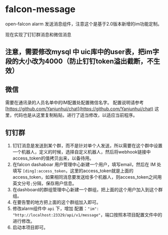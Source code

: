 # falcon-message

open-falcon alarm 发送消息组件，注意这个是基于2.0版本新增的im功能定制。

现在实现了钉钉群消息和微信消息

## 注意，需要修改mysql 中 uic库中的user表，把im字段的大小改为4000（防止钉钉token溢出截断，不生效）

## 微信

需要在通讯录的人员名单中的IM配置处配置微信名字。
配置说明请参考 [https://github.com/Yanjunhui/chat](https://github.com/Yanjunhui/chat) 这里，代码也是从这里复制粘贴，进行了适当修改，以适应当前程序。

## 钉钉群

1. 钉钉消息是发送到某个群，而不是针对单个人发送，所以需要在这个群中设置一个机器人，定义的时候，选择自定义机器人，然后将webhook链接中access_token的值拷贝出来，以备待用。
1. 在falcon dashaboar 用户管理中心新建一个用户，填写email，然后在 IM 处填写 `[ding]:access_token`，这里的access_token就是上面的access_token，如果相同消息要发送给多个机器人，则access_token之间用英文分号`;`分隔，保存用户信息。
1. 在dashboard的群组管理中心新建一个群组，把上面的这个用户加入到这个群组。
1. 在要告警的地方把上面的这个群组加入即可。
1. 修改alarm组件中 `api` 下，增加 配置：`"im": "http://localhost:23329/api/v1/message"`，端口按照本项目配置文件中的进行修改。
1. 启动本项目即可。
